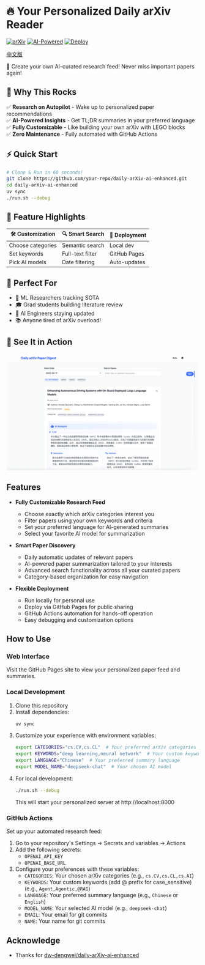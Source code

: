 # 🔥 Your Personalized Daily arXiv Reader 
[![arXiv](https://img.shields.io/badge/arXiv-Daily%20Digest-red.svg)](https://arxiv.org/)
[![AI-Powered](https://img.shields.io/badge/AI%20Powered-DeepSeek-blue.svg)](https://deepseek.com/)
[![Deploy](https://img.shields.io/badge/Deploy-GitHub%20Pages-green.svg)](https://pages.github.com/)

[中文版](./README.zh.md)

📌 Create your own AI-curated research feed! Never miss important papers again!

## 🚀 Why This Rocks
✅ **Research on Autopilot** - Wake up to personalized paper recommendations  
✅ **AI-Powered Insights** - Get TL;DR summaries in your preferred language  
✅ **Fully Customizable** - Like building your own arXiv with LEGO blocks  
✅ **Zero Maintenance** - Fully automated with GitHub Actions

## ⚡ Quick Start
```bash
# Clone & Run in 60 seconds!
git clone https://github.com/your-repo/daily-arXiv-ai-enhanced.git
cd daily-arXiv-ai-enhanced
uv sync
./run.sh --debug
```

## 🌟 Feature Highlights
| 🛠️ Customization | 🔍 Smart Search | 🚀 Deployment |
|-------------------|-----------------|---------------|
| Choose categories | Semantic search | Local dev     |
| Set keywords      | Full-text filter| GitHub Pages  |
| Pick AI models    | Date filtering  | Auto-updates  |

## 🎯 Perfect For
- 🧠 ML Researchers tracking SOTA
- 🎓 Grad students building literature review
- 🤖 AI Engineers staying updated
- 📚 Anyone tired of arXiv overload!

## 📸 See It in Action
![webpage](./img/page.png)

## Features

- **Fully Customizable Research Feed**
  - Choose exactly which arXiv categories interest you
  - Filter papers using your own keywords and criteria
  - Set your preferred language for AI-generated summaries
  - Select your favorite AI model for summarization

- **Smart Paper Discovery**
  - Daily automatic updates of relevant papers
  - AI-powered paper summarization tailored to your interests
  - Advanced search functionality across all your curated papers
  - Category-based organization for easy navigation

- **Flexible Deployment**
  - Run locally for personal use
  - Deploy via GitHub Pages for public sharing
  - GitHub Actions automation for hands-off operation
  - Easy debugging and customization options

## How to Use

### Web Interface
Visit the GitHub Pages site to view your personalized paper feed and summaries.

### Local Development
1. Clone this repository
2. Install dependencies:
   ```bash
   uv sync
   ```
3. Customize your experience with environment variables:
   ```bash
   export CATEGORIES="cs.CV,cs.CL"  # Your preferred arXiv categories
   export KEYWORDS="deep learning,neural network"  # Your custom keywords
   export LANGUAGE="Chinese"  # Your preferred summary language
   export MODEL_NAME="deepseek-chat"  # Your chosen AI model
   ```
4. For local development:
   ```bash
   ./run.sh --debug
   ```
   This will start your personalized server at http://localhost:8000

### GitHub Actions
Set up your automated research feed:

1. Go to your repository's Settings -> Secrets and variables -> Actions
2. Add the following secrets:
   - `OPENAI_API_KEY`
   - `OPENAI_BASE_URL`
3. Configure your preferences with these variables:
   - `CATEGORIES`: Your chosen arXiv categories (e.g., `cs.CV,cs.CL,cs.AI`)
   - `KEYWORDS`: Your custom keywords (add @ prefix for case_sensitive) (e.g., `Agent,Agentic,@RAG`)
   - `LANGUAGE`: Your preferred summary language (e.g., `Chinese` or `English`)
   - `MODEL_NAME`: Your selected AI model (e.g., `deepseek-chat`)
   - `EMAIL`: Your email for git commits
   - `NAME`: Your name for git commits

## Acknowledge

- Thanks for [dw-dengwei/daily-arXiv-ai-enhanced](https://github.com/dw-dengwei/daily-arXiv-ai-enhanced)
